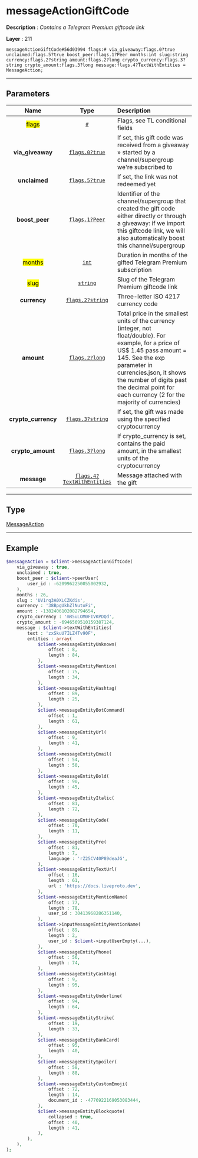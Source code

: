 # messageActionGiftCode

**Description** : *Contains a Telegram Premium giftcode link*

**Layer** : 211

```tl
messageActionGiftCode#56d03994 flags:# via_giveaway:flags.0?true unclaimed:flags.5?true boost_peer:flags.1?Peer months:int slug:string currency:flags.2?string amount:flags.2?long crypto_currency:flags.3?string crypto_amount:flags.3?long message:flags.4?TextWithEntities = MessageAction;
```

---

## Parameters

| Name | Type | Description |
| :---: | :---: | :--- |
| <mark>flags</mark> | [`#`](type/#) | Flags, see TL conditional fields |
| **via_giveaway** | [`flags.0?true`](type/true) | If set, this gift code was received from a giveaway » started by a channel/supergroup we're subscribed to |
| **unclaimed** | [`flags.5?true`](type/true) | If set, the link was not redeemed yet |
| **boost_peer** | [`flags.1?Peer`](type/Peer) | Identifier of the channel/supergroup that created the gift code either directly or through a giveaway: if we import this giftcode link, we will also automatically boost this channel/supergroup |
| <mark>months</mark> | [`int`](type/int) | Duration in months of the gifted Telegram Premium subscription |
| <mark>slug</mark> | [`string`](type/string) | Slug of the Telegram Premium giftcode link |
| **currency** | [`flags.2?string`](type/string) | Three-letter ISO 4217 currency code |
| **amount** | [`flags.2?long`](type/long) | Total price in the smallest units of the currency (integer, not float/double). For example, for a price of US$ 1.45 pass amount = 145. See the exp parameter in currencies.json, it shows the number of digits past the decimal point for each currency (2 for the majority of currencies) |
| **crypto_currency** | [`flags.3?string`](type/string) | If set, the gift was made using the specified cryptocurrency |
| **crypto_amount** | [`flags.3?long`](type/long) | If crypto_currency is set, contains the paid amount, in the smallest units of the cryptocurrency |
| **message** | [`flags.4?TextWithEntities`](type/TextWithEntities) | Message attached with the gift |

---

## Type

[MessageAction](type/MessageAction)

---

## Example

```php
$messageAction = $client->messageActionGiftCode(
	via_giveaway : true,
	unclaimed : true,
	boost_peer : $client->peerUser(
		user_id : -6209962250055002932,
	),
	months : 26,
	slug : 'UV1rq3A0XLCZKdis',
	currency : '38BpgUkhZlNutoFi',
	amount : -1382406102082794654,
	crypto_currency : 'mR5uLOM0FIVKPDQd',
	crypto_amount : -6946569510159387124,
	message : $client->textWithEntities(
		text : 'zxSkuU7ILZ4Tv90F',
		entities : array(
			$client->messageEntityUnknown(
				offset : 8,
				length : 84,
			),
			$client->messageEntityMention(
				offset : 75,
				length : 34,
			),
			$client->messageEntityHashtag(
				offset : 89,
				length : 25,
			),
			$client->messageEntityBotCommand(
				offset : 1,
				length : 61,
			),
			$client->messageEntityUrl(
				offset : 9,
				length : 41,
			),
			$client->messageEntityEmail(
				offset : 54,
				length : 50,
			),
			$client->messageEntityBold(
				offset : 90,
				length : 45,
			),
			$client->messageEntityItalic(
				offset : 81,
				length : 72,
			),
			$client->messageEntityCode(
				offset : 70,
				length : 11,
			),
			$client->messageEntityPre(
				offset : 81,
				length : 7,
				language : 'rZ25CV40P89deaJG',
			),
			$client->messageEntityTextUrl(
				offset : 16,
				length : 61,
				url : 'https://docs.liveproto.dev',
			),
			$client->messageEntityMentionName(
				offset : 77,
				length : 78,
				user_id : 30413968286351140,
			),
			$client->inputMessageEntityMentionName(
				offset : 89,
				length : 2,
				user_id : $client->inputUserEmpty(...),
			),
			$client->messageEntityPhone(
				offset : 56,
				length : 74,
			),
			$client->messageEntityCashtag(
				offset : 9,
				length : 95,
			),
			$client->messageEntityUnderline(
				offset : 94,
				length : 64,
			),
			$client->messageEntityStrike(
				offset : 19,
				length : 33,
			),
			$client->messageEntityBankCard(
				offset : 95,
				length : 40,
			),
			$client->messageEntitySpoiler(
				offset : 58,
				length : 88,
			),
			$client->messageEntityCustomEmoji(
				offset : 72,
				length : 14,
				document_id : -4776922169053083444,
			),
			$client->messageEntityBlockquote(
				collapsed : true,
				offset : 40,
				length : 41,
			),
		),
	),
);
```